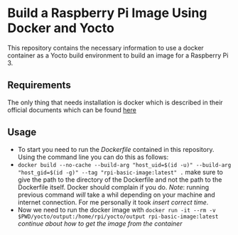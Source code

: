 # Build a Raspberry Pi Image Using Docker and Yocto
This repository contains the necessary information to use a docker container as a Yocto build environment to build an image for a Raspberry Pi 3. 

## Requirements
The only thing that needs installation is docker which is described in their official documents which can be found [here](https://docs.docker.com/)

## Usage
- To start you need to run the _Dockerfile_ contained in this repository. Using the command line you can do this as follows: 
- `docker build --no-cache --build-arg "host_uid=$(id -u)" --build-arg "host_gid=$(id -g)" --tag "rpi-basic-image:latest" .` make sure to give the path to the directory of the Dockerfile and not the path to the Dockerfile itself. Docker should complain if you do.
*Note*: running previous command _will_ take a whil depending on your machine and internet connection. For me personally it took *_insert correct time_*. 
- Now we need to run the docker image with `docker run -it --rm -v $PWD/yocto/output:/home/rpi/yocto/output rpi-basic-image:latest`
_continue about how to get the image from the container_ 

